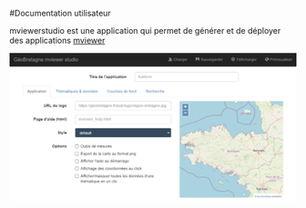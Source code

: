 #Documentation utilisateur

mviewerstudio est une application qui permet de générer et de déployer des applications [mviewer](https://github.com/geobretagne/mviewer)

![Interface studio](doc/img/studio.png)
